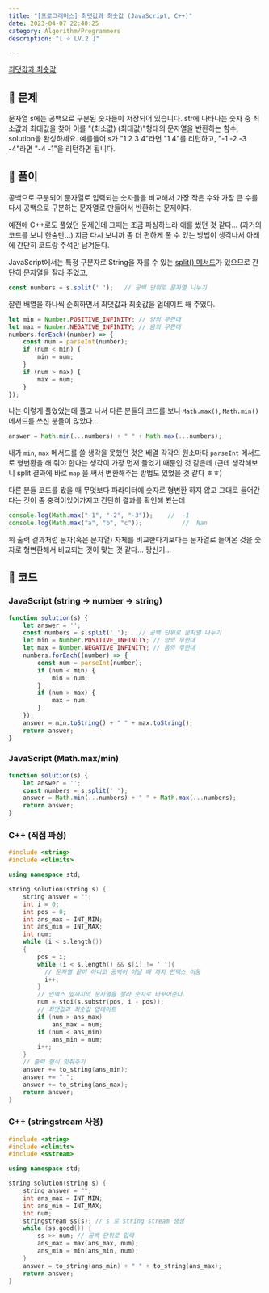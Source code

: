 ```yaml
---
title: "[프로그래머스] 최댓값과 최솟값 (JavaScript, C++)"
date: 2023-04-07 22:40:25
category: Algorithm/Programmers
description: "[ ⭐️ LV.2 ]"

---
```


[최댓값과 최솟값](https://programmers.co.kr/learn/courses/30/lessons/12939)

## 🌟 문제

문자열 s에는 공백으로 구분된 숫자들이 저장되어 있습니다. str에 나타나는 숫자 중 최소값과 최대값을 찾아 이를 "(최소값) (최대값)"형태의 문자열을 반환하는 함수, solution을 완성하세요.
예를들어 s가 "1 2 3 4"라면 "1 4"를 리턴하고, "-1 -2 -3 -4"라면 "-4 -1"을 리턴하면 됩니다.

## 🌟 풀이

공백으로 구분되어 문자열로 입력되는 숫자들을 비교해서 가장 작은 수와 가장 큰 수를 다시 공백으로 구분하는 문자열로 만들어서 반환하는 문제이다.

예전에 C++로도 풀었던 문제인데 그때는 조금 파싱하느라 애를 썼던 것 같다... (과거의 코드를 보니 한숨만...) 지금 다시 보니까 좀 더 편하게 풀 수 있는 방법이 생각나서 아래에 간단히 코드랑 주석만 남겨둔다.

JavaScript에서는 특정 구분자로 String을 자를 수 있는 [split() 메서드](https://developer.mozilla.org/ko/docs/Web/JavaScript/Reference/Global_Objects/String/split)가 있으므로 간단히 문자열을 잘라 주었고, 

```javascript
const numbers = s.split(' ');   // 공백 단위로 문자열 나누기
```

잘린 배열을 하나씩 순회하면서 최댓값과 최솟값을 업데이트 해 주었다.

```js
let min = Number.POSITIVE_INFINITY; // 양의 무한대
let max = Number.NEGATIVE_INFINITY; // 음의 무한대
numbers.forEach((number) => {
    const num = parseInt(number);
    if (num < min) {
        min = num;
    }
    if (num > max) {
        max = num;
    }
});
```

나는 이렇게 풀었었는데 풀고 나서 다른 분들의 코드를 보니 `Math.max()`, `Math.min()` 메서드를 쓰신 분들이 많았다...

```js
answer = Math.min(...numbers) + " " + Math.max(...numbers);
```

내가 `min`, `max` 메서드를 쓸 생각을 못했던 것은 배열 각각의 원소마다 `parseInt` 메서드로 형변환을 해 줘야 한다는 생각이 가장 먼저 들었기 때문인 것 같은데 (근데 생각해보니 split 결과에 바로 `map` 을 써서 변환해주는 방법도 있었을 것 같다 ㅎㅎ)

다른 분들 코드를 봤을 때 무엇보다 파라미터에 숫자로 형변환 하지 않고 그대로 들어간다는 것이 좀 충격이었어가지고 간단히 결과를 확인해 봤는데

```js
console.log(Math.max("-1", "-2", "-3"));	//	-1
console.log(Math.max("a", "b", "c"));			//	Nan
```

위 출력 결과처럼 문자(혹은 문자열) 자체를 비교한다기보다는 문자열로 들어온 것을 숫자로 형변환해서 비교되는 것이 맞는 것 같다... 짱신기...

## 🌟 코드

### JavaScript (string -> number -> string)

```javascript
function solution(s) {
    let answer = '';
    const numbers = s.split(' ');   // 공백 단위로 문자열 나누기
    let min = Number.POSITIVE_INFINITY; // 양의 무한대
    let max = Number.NEGATIVE_INFINITY; // 음의 무한대
    numbers.forEach((number) => {
        const num = parseInt(number);
        if (num < min) {
            min = num;
        }
        if (num > max) {
            max = num;
        }
    });
    answer = min.toString() + " " + max.toString();
    return answer;
}
```

### JavaScript (Math.max/min)

```js
function solution(s) {
    let answer = '';
    const numbers = s.split(' ');
    answer = Math.min(...numbers) + " " + Math.max(...numbers);
    return answer;
}
```

### C++ (직접 파싱)

```cpp
#include <string>
#include <climits>

using namespace std;

string solution(string s) {
    string answer = "";
    int i = 0;
    int pos = 0;
    int ans_max = INT_MIN;
    int ans_min = INT_MAX;
    int num;
    while (i < s.length())
    {
        pos = i;
        while (i < s.length() && s[i] != ' '){
          // 문자열 끝이 아니고 공백이 아닐 때 까지 인덱스 이동
          i++;
        }   
      	// 인덱스 앞까지의 문자열을 잘라 숫자로 바꾸어준다.
        num = stoi(s.substr(pos, i - pos));
      	// 최댓값과 최솟값 업데이트
        if (num > ans_max)
            ans_max = num;
        if (num < ans_min)
            ans_min = num;
        i++;
    }
  	// 출력 형식 맞춰주기
    answer += to_string(ans_min);
    answer += " ";
    answer += to_string(ans_max);
    return answer;
}
```

### C++ (stringstream 사용)

```c++
#include <string>
#include <climits>
#include <sstream>

using namespace std;

string solution(string s) {
    string answer = "";
    int ans_max = INT_MIN;
    int ans_min = INT_MAX;
    int num;
    stringstream ss(s); // s 로 string stream 생성
    while (ss.good()) {
        ss >> num; // 공백 단위로 입력
        ans_max = max(ans_max, num);
        ans_min = min(ans_min, num);
    }
    answer = to_string(ans_min) + " " + to_string(ans_max);
    return answer;
}
```

